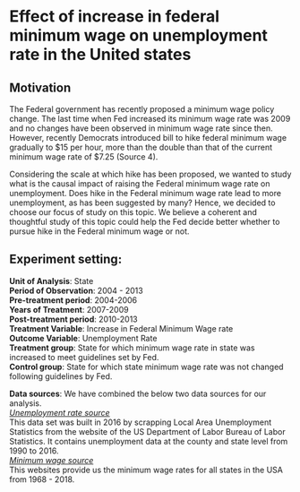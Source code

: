 # Effect of increase in federal minimum wage on unemployment rate in the United states

## Motivation

The Federal government has recently proposed a minimum wage policy change. The last time when Fed increased its minimum wage rate was 2009 and no changes have been observed in minimum wage rate since then. However, recently Democrats introduced bill to hike federal minimum wage gradually to $15 per hour, more than the double than that of the current minimum wage rate of $7.25 (Source 4).

Considering the scale at which hike has been proposed, we wanted to study what is the causal impact of
raising the Federal minimum wage rate on unemployment. Does hike in the Federal minimum wage rate lead to
more unemployment, as has been suggested by many? Hence, we decided to choose our focus of study on this topic. We believe a coherent and thoughtful study of this topic could help the Fed decide better whether to pursue hike in the Federal minimum wage or not.

## Experiment setting:

__Unit of Analysis__: State    
__Period of Observation__: 2004 - 2013  
__Pre-treatment period__: 2004-2006  
__Years of Treatment__: 2007-2009  
__Post-treatment period__: 2010-2013  
__Treatment Variable__: Increase in Federal Minimum Wage rate  
__Outcome Variable__: Unemployment Rate    
__Treatment group__: State for which minimum wage rate in state was increased to meet guidelines set by Fed.  
__Control group__: State for which state minimum wage rate was not changed following guidelines by Fed.


__Data sources__: We have combined the below two data sources for our analysis.  
[_Unemployment rate source_](https://www.kaggle.com/jayrav13/unemployment-by-county-us/home )  
This data set was built in 2016 by scrapping Local Area Unemployment Statistics from the website of the US Department of Labor Bureau of Labor Statistics. It contains unemployment data at the county and state level from 1990 to 2016.   
[_Minimum wage source_](https://www.dol.gov/whd/state/stateMinWageHis.htm )  
This websites provide us the minimum wage rates for all states in the USA from 1968 - 2018.
